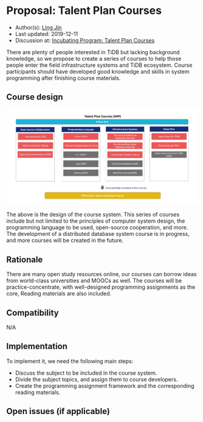 # Proposal: Talent Plan Courses

- Author(s): [Ling Jin](https://github.com/JinLingChristoher)
- Last updated: 2019-12-11
- Discussion at: [Incubating Program: Talent Plan Courses](https://github.com/pingcap/community/issues/130)

There are plenty of people interested in TiDB but lacking background knowledge, so we propose to create a series of courses to help those people enter the field infrastructure systems and TiDB ecosystem. Course participants should have developed good knowledge and skills in system programming after finishing course materials.

## Course design

![course map](../media/rfc-talent-plan-courses.png)

The above is the design of the course system. This series of courses include but not limited to the principles of computer system design, the programming language to be used, open-source cooperation, and more. The development of a distributed database system course is in progress, and more courses will be created in the future.

## Rationale

There are many open study resources online, our courses can borrow ideas from world-class universities and MOOCs as well. The courses will be practice-concentrate, with well-designed programming assignments as the core, Reading materials are also included.

## Compatibility

N/A

## Implementation

To implement it, we need the following main steps:

- Discuss the subject to be included in the course system.
- Divide the subject topics, and assign them to course developers.
- Create the programming assignment framework and the corresponding reading materials.

## Open issues (if applicable)
